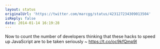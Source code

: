 ```yaml
---
layout: status
originalUrl: 'https://twitter.com/marcgg/status/423127234309013504'
isReply: false
date: 2014-01-14 16:19:28
---
```


Now to count the number of developers thinking that these hacks to speed up JavaScript are to be taken seriously ~ https://t.co/oc9kfQmp9l
